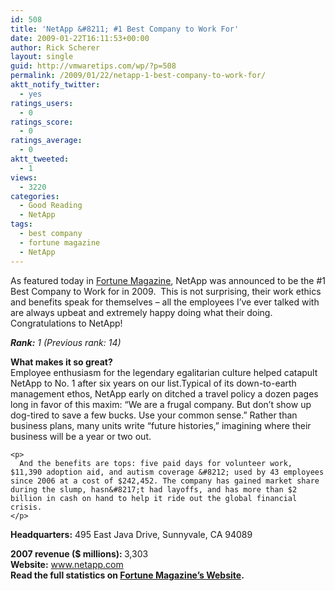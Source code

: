 ```yaml
---
id: 508
title: 'NetApp &#8211; #1 Best Company to Work For'
date: 2009-01-22T16:11:53+00:00
author: Rick Scherer
layout: single
guid: http://vmwaretips.com/wp/?p=508
permalink: /2009/01/22/netapp-1-best-company-to-work-for/
aktt_notify_twitter:
  - yes
ratings_users:
  - 0
ratings_score:
  - 0
ratings_average:
  - 0
aktt_tweeted:
  - 1
views:
  - 3220
categories:
  - Good Reading
  - NetApp
tags:
  - best company
  - fortune magazine
  - NetApp
---
```

<p style="text-align: left;">
  As featured today in <a href="http://money.cnn.com/magazines/fortune/bestcompanies/2009/snapshots/1.html" target="_blank">Fortune Magazine</a>, NetApp was announced to be the #1 Best Company to Work for in 2009.  This is not surprising, their work ethics and benefits speak for themselves &#8211; all the employees I&#8217;ve ever talked with are always upbeat and extremely happy doing what their doing.  Congratulations to NetApp!
</p>

<p style="text-align: left;">
  <!--more-->
</p>

<div class="snapUniqueData">
  <em><strong>Rank:</strong> 1 (Previous rank: 14)</em></p> 
  
  <div class="snapBlurbHed">
    <strong>What makes it so great?</strong>
  </div>
  
  <div class="snapBlurb">
    Employee enthusiasm for the legendary egalitarian culture helped catapult NetApp to No. 1 after six years on our list.Typical of its down-to-earth management ethos, NetApp early on ditched a travel policy a dozen ­pages long in favor of this maxim: &#8220;We are a frugal company. But don&#8217;t show up dog-tired to save a few bucks. Use your common sense.&#8221; Rather than business plans, many units write &#8220;future histories,&#8221; imagining where their business will be a year or two out.</p> 
    
    <p>
      And the benefits are tops: five paid days for volunteer work, $11,390 adoption aid, and autism coverage &#8212; used by 43 employees since 2006 at a cost of $242,452. The company has gained market share during the slump, hasn&#8217;t had layoffs, and has more than $2 billion in cash on hand to help it ride out the global financial crisis.
    </p>
  </div>
  
  <p>
    <strong>Headquarters:</strong> 495 East Java Drive, Sunnyvale, CA 94089
  </p>
  
  <div class="snapBlurb">
    <strong>2007 revenue ($ millions): </strong> 3,303
  </div>
  
  <div class="snapBlurb">
    <strong>Website:</strong> <a href="http://www.netapp.com/" target="_blank">www.netapp.com</a>
  </div>
</div>

<div class="snapBlurb">
  <strong>Read the full statistics on <a href="http://money.cnn.com/magazines/fortune/bestcompanies/2009/snapshots/1.html" target="_blank">Fortune Magazine&#8217;s Website</a>.</strong>
</div>